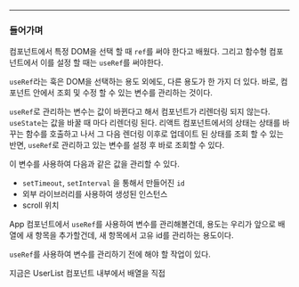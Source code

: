 ----

### 들어가며

컴포넌트에서 특정 DOM을 선택 할 때 `ref`를 써야 한다고 배웠다. 그리고 함수형 컴포넌트에서 이를 설정 할 때는 `useRef`를 써야한다. 

`useRef`라는 훅은 DOM을 선택하는 용도 외에도, 다른 용도가 한 가지 더 있다. 바로, 컴포넌트 안에서 조회 및 수정 할 수 있는 변수를 관리하는 것이다. 

`useRef`로 관리하는 변수는 값이 바뀐다고 해서 컴포넌트가 리렌더링 되지 않는다. `useState`는 값을 바꿀 때 마다 리렌더링 된다. 리액트 컴포넌트에서의 상태는 상태를 바꾸는 함수를 호출하고 나서 그 다음 렌더링 이후로 업데이트 된 상태를 조회 할 수 있는 반면, `useRef`로 관리하고 있는 변수를 설정 후 바로 조회할 수 있다. 

이 변수를 사용하여 다음과 같은 값을 관리할 수 있다.

- `setTimeout`, `setInterval` 을 통해서 만들어진 `id`
- 외부 라이브러리를 사용하여 생성된 인스턴스
- scroll 위치

App 컴포넌트에서 `useRef`를 사용하여 변수를 관리해볼건데, 용도는 우리가 앞으로 배열에 새 항목을 추가할건데, 새 항목에서 고유 id를 관리하는 용도이다.

`useRef`를 사용하여 변수를 관리하기 전에 해야 할 작업이 있다.

지금은 UserList 컴포넌트 내부에서 배열을 직접 
